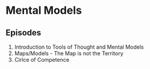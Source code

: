 # Mental Models

## Episodes
1. Introduction to Tools of Thought and Mental Models
2. Maps/Models - The Map is not the Territory
3. Cirlce of Competence
